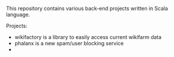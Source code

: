 This repository contains various back-end projects written in Scala language. 

Projects:
* wikifactory is a library to easily access current wikifarm data
* phalanx is a new spam/user blocking service
*

